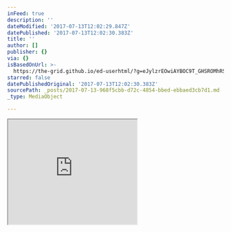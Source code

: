 ```yaml
---
inFeed: true
description: ''
dateModified: '2017-07-13T12:02:29.847Z'
datePublished: '2017-07-13T12:02:30.383Z'
title: ''
author: []
publisher: {}
via: {}
isBasedOnUrl: >-
  https://the-grid.github.io/ed-userhtml/?g=eJylzrEOwiAYBOC9T_GHSROMhRSh2voqhlLSmEIxQE18e2FjcpDlhrvkyw3z8w3KyBBGpHbv9RZPL2l0jBrdh2L8VT6UM84jCPFj9IgmqdbFu32br-CX6UAEw0AEBsqPtwSck_AHwy9ZqFVolxma3hBGqiBGE8TarLEaiIg-nekIBt4WTpFNY60Ft34BWEyLYg
starred: false
datePublishedOriginal: '2017-07-13T12:02:30.383Z'
sourcePath: _posts/2017-07-13-968f5cbb-d72c-4854-bbed-ebbaed3cb7d1.md
_type: MediaObject

---
```

<iframe src="https://the-grid.github.io/ed-userhtml/?g=eJylzrEOwiAYBOC9T_GHSROMhRSh2voqhlLSmEIxQE18e2FjcpDlhrvkyw3z8w3KyBBGpHbv9RZPL2l0jBrdh2L8VT6UM84jCPFj9IgmqdbFu32br-CX6UAEw0AEBsqPtwSck_AHwy9ZqFVolxma3hBGqiBGE8TarLEaiIg-nekIBt4WTpFNY60Ft34BWEyLYg" height="244" style=""></iframe>